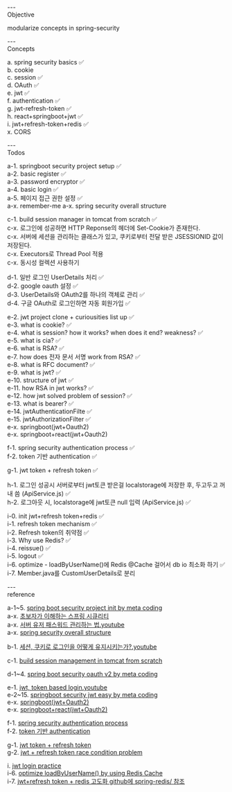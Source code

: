 ---\
Objective

modularize concepts in spring-security



---\
Concepts

a. spring security basics :white_check_mark:\
b. cookie\
c. session :white_check_mark:\
d. OAuth :white_check_mark:\
e. jwt :white_check_mark:\
f. authentication :white_check_mark:\
g. jwt-refresh-token :white_check_mark:\
h. react+springboot+jwt :white_check_mark:\
i. jwt+refresh-token+redis :white_check_mark:\
x. CORS


---\
Todos

a-1. springboot security project setup :white_check_mark:\
a-2. basic register :white_check_mark:\
a-3. password encryptor :white_check_mark:\
a-4. basic login :white_check_mark:\
a-5. 페이지 접근 권한 설정 :white_check_mark:\
a-x. remember-me
a-x. spring security overall structure

c-1. build session manager in tomcat from scratch :white_check_mark:\
c-x. 로그인에 성공하면 HTTP Reponse의 헤더에 Set-Cookie가 존재한다.\
c-x. 서버에 세션을 관리하는 클래스가 있고, 쿠키로부터 전달 받은 JSESSIONID 값이 저장된다.\
c-x. Executors로 Thread Pool 적용\
c-x. 동시성 컬렉션 사용하기

d-1. 일반 로그인 UserDetails 처리 :white_check_mark:\
d-2. google oauth 설정 :white_check_mark:\
d-3. UserDetails와 OAuth2를 하나의 객체로 관리 :white_check_mark:\
d-4. 구글 OAuth로 로그인하면 자동 회원가입 :white_check_mark:

e-2. jwt project clone + curiousities list up :white_check_mark:\
e-3. what is cookie? :white_check_mark:\
e-4. what is session? how it works? when does it end? weakness? :white_check_mark:\
e-5. what is cia? :white_check_mark:\
e-6. what is RSA? :white_check_mark:\
e-7. how does 전자 문서 서명 work from RSA? :white_check_mark:\
e-8. what is RFC document? :white_check_mark:\
e-9. what is jwt? :white_check_mark:\
e-10. structure of jwt :white_check_mark:\
e-11. how RSA in jwt works? :white_check_mark:\
e-12. how jwt solved problem of session? :white_check_mark:\
e-13. what is bearer? :white_check_mark:\
e-14. jwtAuthenticationFilte :white_check_mark:\
e-15. jwtAuthorizationFilter :white_check_mark:\
e-x. springboot(jwt+Oauth2)\
e-x. springboot+react(jwt+Oauth2)

f-1. spring security authentication process :white_check_mark:\
f-2. token 기반 authentication :white_check_mark:

g-1. jwt token + refresh token :white_check_mark:

h-1. 로그인 성공시 서버로부터 jwt토큰 받은걸 localstorage에 저장한 후, 두고두고 꺼내 씀 (ApiService.js) :white_check_mark:\
h-2. 로그아웃 시, localstorage에 jwt토큰 null 입력 (ApiService.js) :white_check_mark:

i-0. init jwt+refresh token+redis :white_check_mark:\
i-1. refresh token mechanism :white_check_mark:\
i-2. Refresh token의 취약점 :white_check_mark:\
i-3. Why use Redis? :white_check_mark:\
i-4. reissue() :white_check_mark:\
i-5. logout :white_check_mark:\
i-6. optimize - loadByUserName()에 Redis @Cache 걸어서 db io 최소화 하기 :white_check_mark:\
i-7. Member.java를 CustomUserDetails로 분리


---\
reference

a-1~5. [spring boot security project init by meta coding](https://github.dev/codingspecialist/Sringboot-Security-Basic-V1) \
a-x. [초보자가 이해하는 스프링 시큐리티](https://okky.kr/articles/382738) \
a-x. [서버 유저 패스워드 관리하는 법.youtube](https://www.youtube.com/watch?v=7gWgpRYobtQ&list=PLDV-cCQnUlIbH2r12z_ZE2xAChDw3nASv&index=8) \
a-x. [spring security overall structure](https://jeong-pro.tistory.com/205)

b-1. [세션, 쿠키로 로그인을 어떻게 유지시키는가?.youtube](https://www.youtube.com/watch?v=cWUtMHTKdj0)

c-1. [build session management in tomcat from scratch](https://github.dev/yeon-06/jwp-dashboard-http/tree/step4)

d-1~4. [spring boot security oauth v2 by meta coding](https://github.dev/codingspecialist/Springboot-Security-OAuth2.0-V2)

e-1. [jwt, token based login.youtube](https://www.youtube.com/watch?v=zC5dLbZMAW0) \
e-2~15. [springboot security jwt easy by meta coding](https://github.dev/codingspecialist/Springboot-Security-JWT-Easy)\
e-x. [springboot(jwt+Oauth2)](https://github.com/codingspecialist/Springboot-Oauth2.0-Facebook-Google-Login-JWT)\
e-x. [springboot+react(jwt+Oauth2)](https://github.com/codingspecialist/Springboot-JWT-React-OAuth2.0-Eazy)

f-1. [spring security authentication process](https://mangkyu.tistory.com/77?category=761302) \
f-2. [token 기반 authentication](https://mangkyu.tistory.com/57)

g-1. [jwt token + refresh token](https://blog.naver.com/sosow0212/222747372730) \
g-2. [jwt + refresh token race condition problem](https://dev.to/supertokens/the-best-way-to-securely-manage-user-sessions-2ja6)

i. [jwt login practice](https://github.com/JmKanmo/jwt_login_practice) \
i-6. [optimize loadByUserName() by using Redis Cache](https://kobumddaring.tistory.com/61) \
i-7. [jwt+refresh token + redis 고도화 github에 spring-redis/ 참조](https://github.dev/kobeomseok95/playground)
